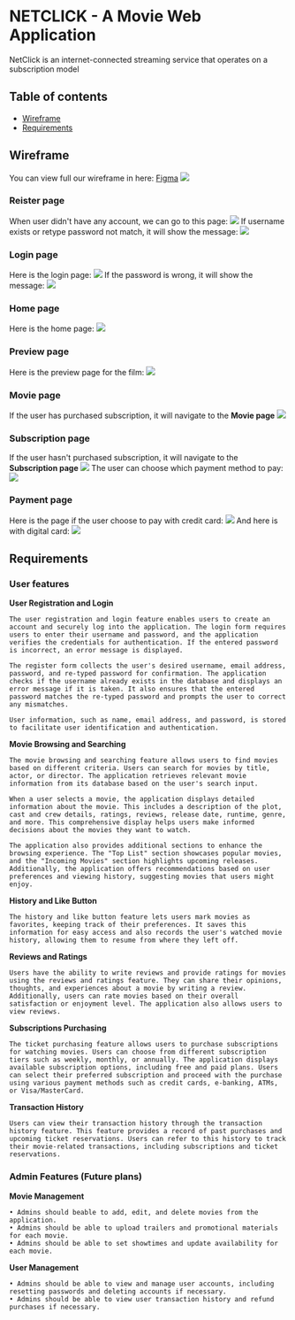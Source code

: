 # NETCLICK - A Movie Web Application

NetClick is an internet-connected streaming service that operates on a subscription model

## Table of contents

- [Wireframe](#wireframe)
- [Requirements](#requirements)

## Wireframe

You can view full our wireframe in here: [Figma](https://www.figma.com/file/CB9zF3wsmZimnx8U83VW4C/NetClick?type=design&node-id=0-1&t=Aq8fdv3htqCGwmyM-0)
<img src="./github/wireframe.png" />

### Reister page

When user didn't have any account, we can go to this page:
<img src="./github/register-page.png" />
If username exists or retype password not match, it will show the message:
<img src="./github/register-error.png" />

### Login page

Here is the login page:
<img src="./github/login-page.png" />
If the password is wrong, it will show the message:
<img src="./github/login-error.png" />

### Home page

Here is the home page:
<img src="./github/home-page.png" />

### Preview page

Here is the preview page for the film:
<img src="./github/preview-page.png" />

### Movie page

If the user has purchased subscription, it will navigate to the **Movie page**
<img src="./github/movie-page.png" />

### Subscription page

If the user hasn't purchased subscription, it will navigate to the **Subscription page**
<img src="./github/subscription-page.png" />
The user can choose which payment method to pay:
<img src="./github/subscription-page-2.png" />

### Payment page

Here is the page if the user choose to pay with credit card:
<img src="./github/payment-credit.png" />
And here is with digital card:
<img src="./github/payment-digital.png" />

## Requirements

### User features

**User Registration and Login**

```
The user registration and login feature enables users to create an account and securely log into the application. The login form requires users to enter their username and password, and the application verifies the credentials for authentication. If the entered password is incorrect, an error message is displayed.

The register form collects the user's desired username, email address, password, and re-typed password for confirmation. The application checks if the username already exists in the database and displays an error message if it is taken. It also ensures that the entered password matches the re-typed password and prompts the user to correct any mismatches.

User information, such as name, email address, and password, is stored to facilitate user identification and authentication.

```

**Movie Browsing and Searching**

```
The movie browsing and searching feature allows users to find movies based on different criteria. Users can search for movies by title, actor, or director. The application retrieves relevant movie information from its database based on the user's search input.

When a user selects a movie, the application displays detailed information about the movie. This includes a description of the plot, cast and crew details, ratings, reviews, release date, runtime, genre, and more. This comprehensive display helps users make informed decisions about the movies they want to watch.

The application also provides additional sections to enhance the browsing experience. The "Top List" section showcases popular movies, and the "Incoming Movies" section highlights upcoming releases. Additionally, the application offers recommendations based on user preferences and viewing history, suggesting movies that users might enjoy.

```

**History and Like Button**

```
The history and like button feature lets users mark movies as favorites, keeping track of their preferences. It saves this information for easy access and also records the user's watched movie history, allowing them to resume from where they left off.
```

**Reviews and Ratings**

```
Users have the ability to write reviews and provide ratings for movies using the reviews and ratings feature. They can share their opinions, thoughts, and experiences about a movie by writing a review. Additionally, users can rate movies based on their overall satisfaction or enjoyment level. The application also allows users to view reviews.
```

**Subscriptions Purchasing**

```
The ticket purchasing feature allows users to purchase subscriptions for watching movies. Users can choose from different subscription tiers such as weekly, monthly, or annually. The application displays available subscription options, including free and paid plans. Users can select their preferred subscription and proceed with the purchase using various payment methods such as credit cards, e-banking, ATMs, or Visa/MasterCard.

```

**Transaction History**

```
Users can view their transaction history through the transaction history feature. This feature provides a record of past purchases and upcoming ticket reservations. Users can refer to this history to track their movie-related transactions, including subscriptions and ticket reservations.
```

### Admin Features (Future plans)

**Movie Management**

```
• Admins should beable to add, edit, and delete movies from the application.
• Admins should be able to upload trailers and promotional materials for each movie.
• Admins should be able to set showtimes and update availability for each movie.
```

**User Management**

```
• Admins should be able to view and manage user accounts, including resetting passwords and deleting accounts if necessary.
• Admins should be able to view user transaction history and refund purchases if necessary.
```
